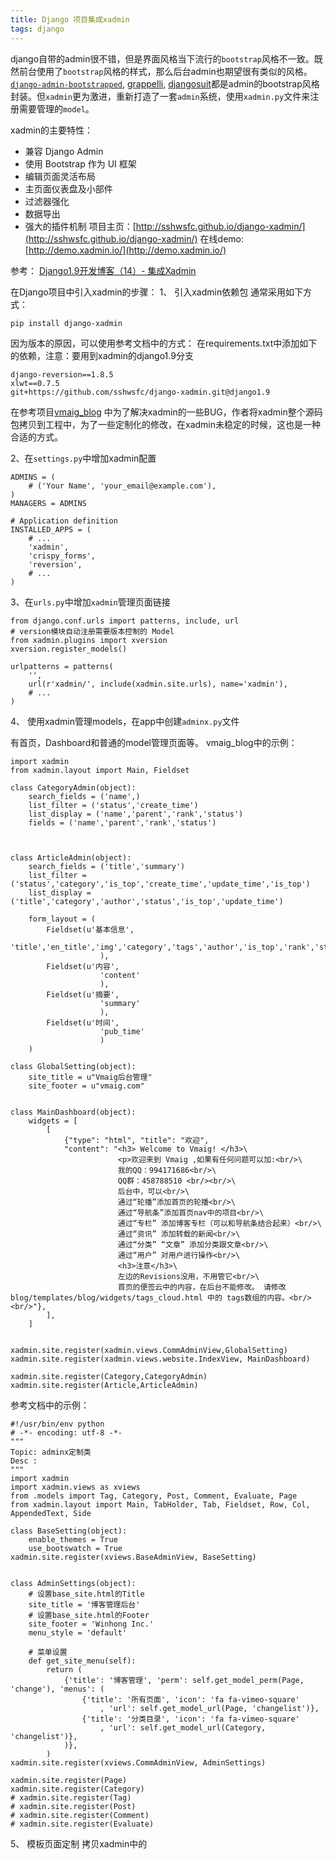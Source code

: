 ```yaml
---
title: Django 项目集成xadmin
tags: django
---
```


django自带的admin很不错，但是界面风格当下流行的`bootstrap`风格不一致。既然前台使用了`bootstrap`风格的样式，那么后台admin也期望很有类似的风格。[`django-admin-bootstrapped`](https://github.com/django-admin-bootstrapped/django-admin-bootstrapped), [grappelli](https://github.com/sehmaschine/django-grappelli), [djangosuit](http://djangosuit.com/)都是admin的bootstrap风格封装。但`xadmin`更为激进，重新打造了一套`admin`系统，使用`xadmin.py`文件来注册需要管理的`model`。

xadmin的主要特性：

* 兼容 Django Admin
* 使用 Bootstrap 作为 UI 框架
* 编辑页面灵活布局
* 主页面仪表盘及小部件
* 过滤器强化
* 数据导出
* 强大的插件机制
项目主页：[http://sshwsfc.github.io/django-xadmin/](http://sshwsfc.github.io/django-xadmin/)
在线demo: [http://demo.xadmin.io/](http://demo.xadmin.io/)

参考： [Django1.9开发博客（14）- 集成Xadmin](http://www.pycoding.com/2015/04/21/simpleblog-14.html)

在Django项目中引入xadmin的步骤：
1、 引入xadmin依赖包
通常采用如下方式：
```
pip install django-xadmin
```
因为版本的原因，可以使用参考文档中的方式： 在requirements.txt中添加如下的依赖，注意：要用到xadmin的django1.9分支
```
django-reversion==1.8.5
xlwt==0.7.5
git+https://github.com/sshwsfc/django-xadmin.git@django1.9
```
在参考项目[vmaig_blog](https://github.com/billvsme/vmaig_blog/tree/xadmin) 中为了解决xadmin的一些BUG，作者将xadmin整个源码包拷贝到工程中，为了一些定制化的修改，在xadmin未稳定的时候，这也是一种合适的方式。

2、在`settings.py`中增加xadmin配置
```
ADMINS = (
    # ('Your Name', 'your_email@example.com'),
)
MANAGERS = ADMINS

# Application definition
INSTALLED_APPS = (
    # ...
    'xadmin',
    'crispy_forms',
    'reversion',
    # ...
)
```
3、在`urls.py`中增加`xadmin`管理页面链接
```
from django.conf.urls import patterns, include, url
# version模块自动注册需要版本控制的 Model
from xadmin.plugins import xversion
xversion.register_models()

urlpatterns = patterns(
    '',
    url(r'xadmin/', include(xadmin.site.urls), name='xadmin'),
    # ...
)
```

4、 使用xadmin管理models，在app中创建`adminx.py`文件

有首页，Dashboard和普通的model管理页面等。
vmaig_blog中的示例：
```
import xadmin
from xadmin.layout import Main, Fieldset

class CategoryAdmin(object):
    search_fields = ('name',)
    list_filter = ('status','create_time')
    list_display = ('name','parent','rank','status')
    fields = ('name','parent','rank','status')



class ArticleAdmin(object):
    search_fields = ('title','summary')
    list_filter = ('status','category','is_top','create_time','update_time','is_top')
    list_display = ('title','category','author','status','is_top','update_time')

    form_layout = (
        Fieldset(u'基本信息',
                    'title','en_title','img','category','tags','author','is_top','rank','status'
                    ),
        Fieldset(u'内容',
                    'content'
                    ),
        Fieldset(u'摘要',
                    'summary'
                    ),
        Fieldset(u'时间',
                    'pub_time'
                    )
    )
    
class GlobalSetting(object):
    site_title = u"Vmaig后台管理"
    site_footer = u"vmaig.com"


class MainDashboard(object):
    widgets = [
        [
            {"type": "html", "title": "欢迎",
            "content": "<h3> Welcome to Vmaig! </h3>\
                        <p>欢迎来到 Vmaig ,如果有任何问题可以加:<br/>\
                        我的QQ：994171686<br/>\
                        QQ群：458788510 <br/><br/>\
                        后台中，可以<br/>\
                        通过“轮播”添加首页的轮播<br/>\
                        通过“导航条”添加首页nav中的项目<br/>\
                        通过“专栏” 添加博客专栏（可以和导航条结合起来）<br/>\
                        通过“资讯” 添加转载的新闻<br/>\
                        通过“分类” “文章” 添加分类跟文章<br/>\
                        通过“用户” 对用户进行操作<br/>\
                        <h3>注意</h3>\
                        左边的Revisions没用，不用管它<br/>\
                        首页的便签云中的内容，在后台不能修改。 请修改 blog/templates/blog/widgets/tags_cloud.html 中的 tags数组的内容。<br/><br/>"},
        ],
    ]


xadmin.site.register(xadmin.views.CommAdminView,GlobalSetting)
xadmin.site.register(xadmin.views.website.IndexView, MainDashboard)

xadmin.site.register(Category,CategoryAdmin)
xadmin.site.register(Article,ArticleAdmin)
```
参考文档中的示例：
```
#!/usr/bin/env python
# -*- encoding: utf-8 -*-
"""
Topic: adminx定制类
Desc :
"""
import xadmin
import xadmin.views as xviews
from .models import Tag, Category, Post, Comment, Evaluate, Page
from xadmin.layout import Main, TabHolder, Tab, Fieldset, Row, Col, AppendedText, Side

class BaseSetting(object):
    enable_themes = True
    use_bootswatch = True
xadmin.site.register(xviews.BaseAdminView, BaseSetting)


class AdminSettings(object):
    # 设置base_site.html的Title
    site_title = '博客管理后台'
    # 设置base_site.html的Footer
    site_footer = 'Winhong Inc.'
    menu_style = 'default'

    # 菜单设置
    def get_site_menu(self):
        return (
            {'title': '博客管理', 'perm': self.get_model_perm(Page, 'change'), 'menus': (
                {'title': '所有页面', 'icon': 'fa fa-vimeo-square'
                    , 'url': self.get_model_url(Page, 'changelist')},
                {'title': '分类目录', 'icon': 'fa fa-vimeo-square'
                    , 'url': self.get_model_url(Category, 'changelist')},
            )},
        )
xadmin.site.register(xviews.CommAdminView, AdminSettings)

xadmin.site.register(Page)
xadmin.site.register(Category)
# xadmin.site.register(Tag)
# xadmin.site.register(Post)
# xadmin.site.register(Comment)
# xadmin.site.register(Evaluate)
```

5、 模板页面定制
拷贝xadmin中的

